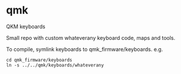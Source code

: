 # qmk
QKM keyboards

Small repo with custom whateverany keyboard code, maps and tools.

To compile, symlink keyboards to qmk_firmware/keyboards. e.g.

```
cd qmk_firmware/keyboards
ln -s ../../qmk/keyboards/whateverany
```
